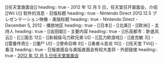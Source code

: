 [[任天堂直面会]]
heading:: true
	- 2012 年 12 月 5 日，任天堂召开直面会，介绍 [[Wii U]] 软件的消息
	- 日版标题
	  heading:: true
		- Nintendo Direct 2012.12.5 プレゼンテーション映像
	- 美版标题
	  heading:: true
		- Nintendo Direct - December 5, 2012
	- 播放地区
	  heading:: true
		- [[日本]]
		- [[北美]]
		- [[欧洲]]
	- 主持人
	  heading:: true
		- [[岩田聪]]
	- 主要内容
	  heading:: true
		- [[乐高都市：卧底风云]]
		- [[三国志 12]]
		- [[新超级马力欧兄弟 U]]
		- [[瓦力欧游戏]]
		- [[皮克敏 3]]
		- [[雷曼传奇]]
		- [[僵尸 U]]
		- [[使命召唤 9]]
		- [[勇者斗恶龙 10]]
		- [[任天堂 TVii]]
	- 备注
	  heading:: true
		- 日版直面会与美版直面会有较大差异
	- 外部链接
	  heading:: true
		- [2012 年 12 月 5 日任天堂直面会](https://www.bilibili.com/video/BV1rJ411B7hb/)